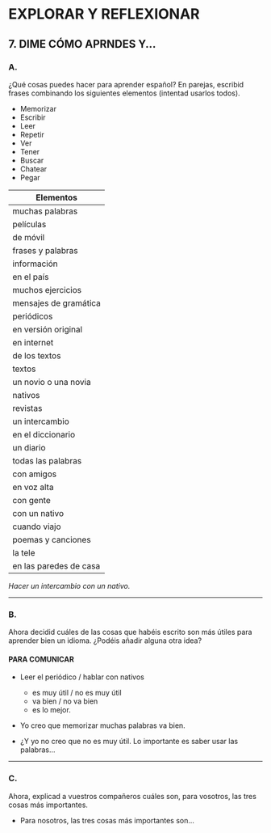 
# EXPLORAR Y REFLEXIONAR

## 7. DIME CÓMO APRNDES Y...

### A.

¿Qué cosas puedes hacer para aprender español? En parejas, escribid frases combinando los siguientes elementos (intentad usarlos todos).

- Memorizar
- Escribir
- Leer
- Repetir
- Ver
- Tener
- Buscar
- Chatear
- Pegar

| Elementos                                             |
|------------------------------------------------------|
| muchas palabras                                       |
| películas                                            |
| de móvil                                            |
| frases y palabras                                    |
| información                                         |
| en el país                                          |
| muchos ejercicios                                     |
| mensajes de gramática                                |
| periódicos                                          |
| en versión original                                  |
| en internet                                          |
| de los textos                                       |
| textos                                              |
| un novio o una novia                                 |
| nativos                                             |
| revistas                                            |
| un intercambio                                      |
| en el diccionario                                    |
| un diario                                           |
| todas las palabras                                   |
| con amigos                                          |
| en voz alta                                         |
| con gente                                           |
| con un nativo                                       |
| cuando viajo                                        |
| poemas y canciones                                   |
| la tele                                            |
| en las paredes de casa                               |

*Hacer un intercambio con un nativo.*

---

### B. 

Ahora decidid cuáles de las cosas que habéis escrito son más útiles para aprender bien un idioma. ¿Podéis añadir alguna otra idea?

#### PARA COMUNICAR

- Leer el periódico / hablar con nativos
  - es muy útil / no es muy útil
  - va bien / no va bien
  - es lo mejor.

- Yo creo que memorizar muchas palabras va bien.
- ¿Y yo no creo que no es muy útil. Lo importante es saber usar las palabras...

---

### C.

Ahora, explicad a vuestros compañeros cuáles son, para vosotros, las tres cosas más importantes.

- Para nosotros, las tres cosas más importantes son...
